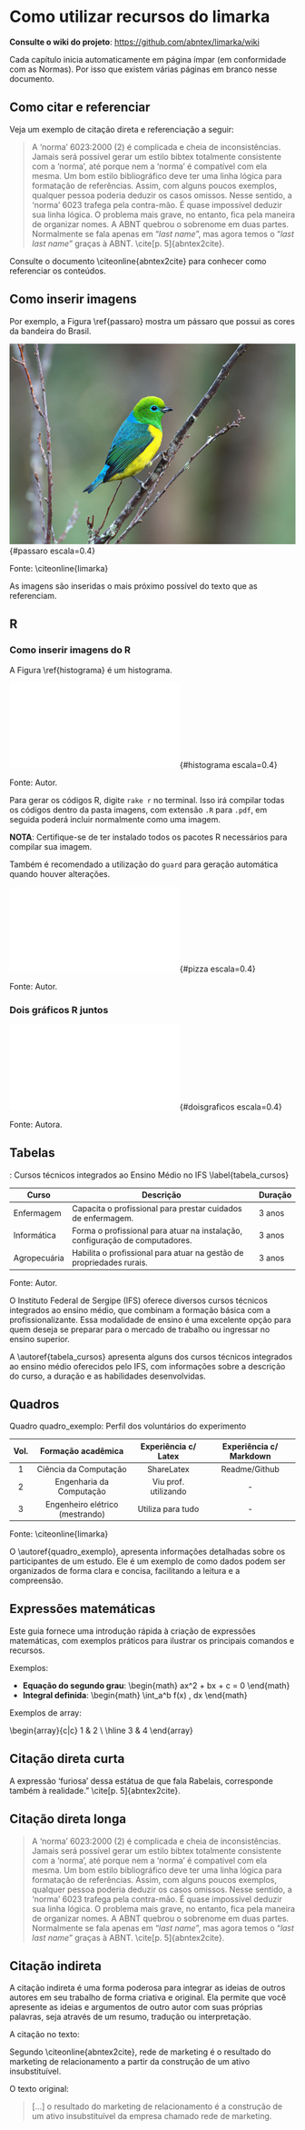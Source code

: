 # Como utilizar recursos do limarka

**Consulte o wiki do projeto**: https://github.com/abntex/limarka/wiki

Cada capítulo inicia automaticamente em página ímpar (em conformidade com as Normas). Por isso que existem várias páginas em branco nesse documento.

## Como citar e referenciar

Veja um exemplo de citação direta e referenciação a seguir:

> A ‘norma’ 6023:2000 (2) é complicada e cheia de inconsistências. Jamais será
possível gerar um estilo bibtex totalmente consistente com a ‘norma’, até porque
nem a ‘norma’ é compatível com ela mesma. Um bom estilo bibliográfico deve
ter uma linha lógica para formatação de referências. Assim, com alguns poucos
exemplos, qualquer pessoa poderia deduzir os casos omissos. Nesse sentido, a
‘norma’ 6023 trafega pela contra-mão. É quase impossível deduzir sua linha lógica.
O problema mais grave, no entanto, fica pela maneira de organizar nomes. A ABNT
quebrou o sobrenome em duas partes. Normalmente se fala apenas em “*last name*”,
mas agora temos o “*last last name*” graças à ABNT. \cite[p. 5]{abntex2cite}.

Consulte o documento \citeonline{abntex2cite} para conhecer como referenciar os
conteúdos.

## Como inserir imagens

Por exemplo, a Figura \ref{passaro} mostra um pássaro que possui as cores da bandeira do Brasil.

<!--
Para referenciar essa figura no texto utilize: Figura \ref{passaro} ou \autoref{passaro}
-->

![Pássaro com as cores da bandeira do Brasil](imagens/passaro.jpg){#passaro escala=0.4}

Fonte: \citeonline{limarka}

As imagens são inseridas o mais próximo possível do texto que as referenciam.

## R

### Como inserir imagens do R

A Figura \ref{histograma} é um histograma.

![Exemplo de histograma](imagens/R/historgrama.pdf){#histograma escala=0.4}

Fonte: Autor.

Para gerar os códigos R, digite `rake r` no terminal. Isso irá compilar todas os códigos dentro da pasta imagens, com extensão `.R` para `.pdf`, em seguida poderá incluir normalmente como uma imagem.

**NOTA**: Certifique-se de ter instalado todos os pacotes R necessários para compilar sua imagem.

Também é recomendado a utilização do `guard` para geração automática quando houver alterações.

![Exemplo de geração de gráfico R](imagens/R/pizza-grafico.pdf){#pizza escala=0.4}

Fonte: Autor.

### Dois gráficos R juntos

![Exemplo de geração dois gráficos R, lado a lado](imagens/R/dois-graficos.pdf){#doisgraficos escala=0.4}

Fonte: Autora.

## Tabelas

: Cursos técnicos integrados ao Ensino Médio no IFS \label{tabela_cursos}

| Curso        | Descrição                                                                    | Duração |
|--------------|------------------------------------------------------------------------------|---------|
| Enfermagem   | Capacita o profissional para prestar cuidados de enfermagem.                 | 3 anos  |
| Informática  | Forma o profissional para atuar na instalação, configuração de computadores. | 3 anos  |
| Agropecuária | Habilita o profissional para atuar na gestão de propriedades rurais.         | 3 anos  |

Fonte: Autor.

O Instituto Federal de Sergipe (IFS) oferece diversos cursos técnicos integrados ao ensino médio, que combinam a formação básica com a profissionalizante. Essa modalidade de ensino é uma excelente opção para quem deseja se preparar para o mercado de trabalho ou ingressar no ensino superior.

A \autoref{tabela_cursos} apresenta alguns dos cursos técnicos integrados ao ensino médio oferecidos pelo IFS, com informações sobre a descrição do curso, a duração e as habilidades desenvolvidas.

## Quadros

Quadro quadro_exemplo: Perfil dos voluntários do experimento

| Vol. |       Formação acadêmica        | Experiência c/ Latex | Experiência c/ Markdown |
|:----:|:-------------------------------:|:--------------------:|:----------------------:|
|  1   |      Ciência da Computação      |      ShareLatex      |     Readme/Github      |
|  2   |    Engenharia da Computação     | Viu prof. utilizando |           -            |
|  3   | Engenheiro elétrico (mestrando) |  Utiliza para tudo   |           -            |

Fonte: \citeonline{limarka}

O \autoref{quadro_exemplo}, apresenta informações detalhadas sobre os participantes de um estudo. Ele é um exemplo de como dados podem ser organizados de forma clara e concisa, facilitando a leitura e a compreensão.

## Expressões matemáticas

Este guia fornece uma introdução rápida à criação de expressões matemáticas, com exemplos práticos para ilustrar os principais comandos e recursos.

Exemplos:

- **Equação do segundo grau**: \begin{math} ax^2 + bx + c = 0 \end{math}
- **Integral definida**: \begin{math} \int_a^b f(x) \, dx \end{math}

Exemplos de array:

\begin{array}{c|c}
  1 & 2 \\
  \hline
  3 & 4
\end{array}

## Citação direta curta

A expressão ‘furiosa’ dessa estátua de que fala Rabelais, corresponde também à realidade.” \cite[p. 5]{abntex2cite}.

## Citação direta longa

> A ‘norma’ 6023:2000 (2) é complicada e cheia de inconsistências. Jamais será
possível gerar um estilo bibtex totalmente consistente com a ‘norma’, até porque
nem a ‘norma’ é compatível com ela mesma. Um bom estilo bibliográfico deve
ter uma linha lógica para formatação de referências. Assim, com alguns poucos
exemplos, qualquer pessoa poderia deduzir os casos omissos. Nesse sentido, a
‘norma’ 6023 trafega pela contra-mão. É quase impossível deduzir sua linha lógica.
O problema mais grave, no entanto, fica pela maneira de organizar nomes. A ABNT
quebrou o sobrenome em duas partes. Normalmente se fala apenas em “*last name*”,
mas agora temos o “*last last name*” graças à ABNT. \cite[p. 5]{abntex2cite}.

## Citação indireta

A citação indireta é uma forma poderosa para integrar as ideias de outros autores em seu trabalho de forma criativa e original. Ela permite que você apresente as ideias e argumentos de outro autor com suas próprias palavras, seja através de um resumo, tradução ou interpretação.

A citação no texto:

Segundo \citeonline{abntex2cite}, rede de marketing é o resultado do marketing de relacionamento a partir da construção de um ativo insubstituível.

O texto original:

> [...] o resultado do marketing de relacionamento é a construção de um ativo insubstituível da empresa chamado rede de marketing.
